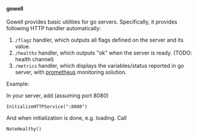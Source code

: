 #### gowell 

Gowell provides basic utilities for go servers. Specifically, it provides 
following HTTP handler automatically: 

1. `/flagz` handler, which outputs all flags defined on the server and its value.
2. `/healthz` handler, which outputs "ok" when the server is ready. (TODO: health channel)
3. `/metrics` handler, which displays the variables/status reported in go server, with [prometheus](https://prometheus.io/) monitoring solution.

Example:

In your server, add (assuming port 8080)
```
InitializeHTTPService(":8080")
```

And when initialization is done, e.g. loading. Call
```
NoteHealthy()
```